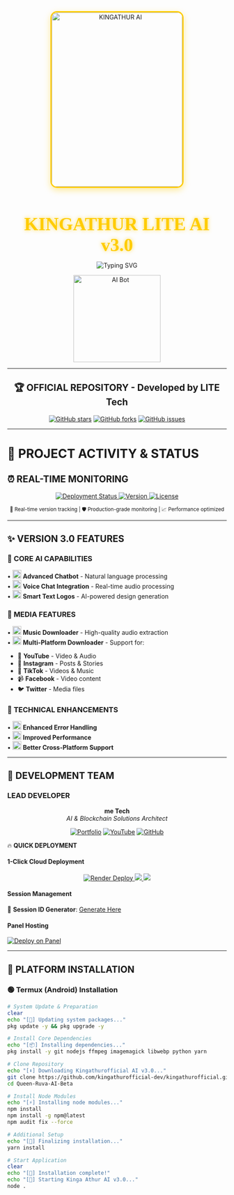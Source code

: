 <p align="center">
  <img src="https://files.catbox.moe/71rzif.jpg" alt="KINGATHUR AI" width="300" height="400" style="border: 3px solid #ffcc00; border-radius: 15px; box-shadow: 0 5px 15px rgba(255,204,0,0.4);"/>
</p>

<h1 align="center" style="font-family: 'Audiowide', cursive; font-size: 3em; color: #ffcc00; text-shadow: 0 0 10px rgba(255,204,0,0.7); margin-bottom: 10px;">KINGATHUR LITE AI v3.0</h1>

<p align="center">
  <img src="https://readme-typing-svg.demolab.com?font=Audiowide&size=26&duration=4000&pause=1000&color=FFCC00&background=00000000&center=true&width=435&lines=Advanced+AI+Assistant;Multi+Platform+Support;Version+3.0+Stable;Powered+by+LITE+Tech" alt="Typing SVG" />
</p>

<p align="center">
  <img src="https://media.giphy.com/media/v1.Y2lkPTc5MGI3NjExZXl1eWJ5bW5xY2Z0eGJ6NnRlZzZ0Z3BqZzV6eWZ6eSZlcD12MV9pbnRlcm5hbF9naWZfYnlfaWQmY3Q9Zw/l0HU7Kn6F8YX6U5C0/giphy.gif" width="200" alt="AI Bot">
</p>

---

<div align="center">

## 🏆 **OFFICIAL REPOSITORY** - **Developed by LITE Tech**

[![GitHub stars](https://img.shields.io/github/stars/kingathur-dev/Queen-KING-AI-Beta?style=for-the-badge&logo=github&color=ffcc00&label=STARS)](https://github.com/kingathurofficial/KING-LITE-AI-Beta/stargazers)
[![GitHub forks](https://img.shields.io/github/forks/KingAthur-dev/Queen-KING-AI-Beta?style=for-the-badge&logo=github&color=ffcc00&label=FORKS)](https://github.com/kingathurofficial/LITE-ATHUR-AI-Beta/network)
[![GitHub issues](https://img.shields.io/github/issues/kingathur-dev/LITE-KING-AI-Beta?style=for-the-badge&logo=github&color=ffcc00&label=ISSUES)](https://github.com/kingathurofficial/ATHUR-LITE-AI-Beta/issues)

</div>

---

# 🚀 **PROJECT ACTIVITY & STATUS**

## ⏰ REAL-TIME MONITORING
<p align="center">
  <a href="https://github.com/kingathurofficial/Queen-KING-AI-Beta/commits/main">
    <img src="https://img.shields.io/github/last-commit/kingathurofficial-dev/Queen-KING-AI-Beta?style=for-the-badge&logo=vercel&logoColor=white&color=5865F2&label=LAST%20UPDATE&labelColor=121217&cacheSeconds=3600" alt="Deployment Status">
  </a>
  <a href="https://github.com/kingathurofficial/Queen-KING-AI-Beta/releases">
    <img src="https://img.shields.io/github/v/release/kingathurofficial-dev/Queen-KING-AI-Beta?style=for-the-badge&logo=github&color=00ff88&label=VERSION&labelColor=121217" alt="Version">
  </a>
  <a href="https://github.com/kingathurofficial/Queen-KING-AI-Beta/blob/main/LICENSE">
    <img src="https://img.shields.io/badge/LICENSE-MIT-ffcc00?style=for-the-badge&logo=opensourceinitiative&logoColor=white" alt="License">
  </a>
</p>

<div align="center">
  <sup>🔄 Real-time version tracking | 🛡️ Production-grade monitoring | 📈 Performance optimized</sup>
</div>

---

## ✨ **VERSION 3.0 FEATURES**

### 🤖 **CORE AI CAPABILITIES**
• <img src="https://media.giphy.com/media/v1.Y2lkPTc5MGI3NjExZXl1eWJ5bW5xY2Z0eGJ6NnRlZzZ0Z3BqZzV6eWZ6eSZlcD12MV9pbnRlcm5hbF9naWZfYnlfaWQmY3Q9Zw/l0HU7Kn6F8YX6U5C0/giphy.gif" width="20"> **Advanced Chatbot** - Natural language processing  
• <img src="https://media.giphy.com/media/v1.Y2lkPTc5MGI3NjExZXl1eWJ5bW5xY2Z0eGJ6NnRlZzZ0Z3BqZzV6eWZ6eSZlecD12MV9pbnRlcm5hbF9naWZfYnlfaWQmY3Q9Zw/l0HU7Kn6F8YX6U5C0/giphy.gif" width="20"> **Voice Chat Integration** - Real-time audio processing  
• <img src="https://media.giphy.com/media/v1.Y2lkPTc5MGI3NjExZXl1eWJ5bW5xY2Z0eGJ6NnRlZzZ0Z3BqZzV6eWZ6eSZlcD12MV9pbnRlcm5hbF9naWZfYnlfaWQmY3Q9Zw/l0HU7Kn6F8YX6U5C0/giphy.gif" width="20"> **Smart Text Logos** - AI-powered design generation  

### 🎵 **MEDIA FEATURES**
• <img src="https://media.giphy.com/media/v1.Y2lkPTc5MGI3NjExZXl1eWJ5bW5xY2Z0eGJ6NnRlZzZ0Z3BqZzV6eWZ6eSZlcD12MV9pbnRlcm5hbF9naWZfYnlfaWQmY3Q9Zw/l0HU7Kn6F8YX6U5C0/giphy.gif" width="20"> **Music Downloader** - High-quality audio extraction  
• <img src="https://media.giphy.com/media/v1.Y2lkPTc5MGI3NjExZXl1eWJ5bW5xY2Z0eGJ6NnRlZzZ0Z3BqZzV6eWZ6eSZlcD12MV9pbnRlcm5hbF9naWZfYnlfaWQmY3Q9Zw/l0HU7Kn6F8YX6U5C0/giphy.gif" width="20"> **Multi-Platform Downloader** - Support for:  
  - 🎥 **YouTube** - Video & Audio  
  - 📸 **Instagram** - Posts & Stories  
  - 🎵 **TikTok** - Videos & Music  
  - 📹 **Facebook** - Video content  
  - 🐦 **Twitter** - Media files  

### 🔧 **TECHNICAL ENHANCEMENTS**
• <img src="https://media.giphy.com/media/v1.Y2lkPTc5MGI3NjExZXl1eWJ5bW5xY2Z0eGJ6NnRlZzZ0Z3BqZzV6eWZ6eSZlcD12MV9pbnRlcm5hbF9naWZfYnlfaWQmY3Q9Zw/l0HU7Kn6F8YX6U5C0/giphy.gif" width="20"> **Enhanced Error Handling**  
• <img src="https://media.giphy.com/media/v1.Y2lkPTc5MGI3NjExZXl1eWJ5bW5xY2Z0eGJ6NnRlZzZ0Z3BqZzV6eWZ6eSZlcD12MV9pbnRlcm5hbF9naWZfYnlfaWQmY3Q9Zw/l0HU7Kn6F8YX6U5C0/giphy.gif" width="20"> **Improved Performance**  
• <img src="https://media.giphy.com/media/v1.Y2lkPTc5MGI3NjExZXl1eWJ5bW5xY2Z0eGJ6NnRlZzZ0Z3BqZzV6eWZ6eSZlcD12MV9pbnRlcm5hbF9naWZfYnlfaWQmY3Q9Zw/l0HU7Kn6F8YX6U5C0/giphy.gif" width="20"> **Better Cross-Platform Support**  

---

## 👑 **DEVELOPMENT TEAM**

### **LEAD DEVELOPER**
<div align="center">
  
**me Tech**  
*AI & Blockchain Solutions Architect*

[![Portfolio](https://img.shields.io/badge/🌐_PORTFOLIO-000000?style=for-the-badge&logo=google-chrome&logoColor=white)](https://iconictech.dev)
[![YouTube](https://img.shields.io/badge/📺_YOUTUBE-FF0000?style=for-the-badge&logo=youtube&logoColor=white)](https://youtube.com/@iconictechofficial)
[![GitHub](https://img.shields.io/badge/💻_GITHUB-181717?style=for-the-badge&logo=github&logoColor=white)](https://github.com/iconictech-dev)

</div
## 🎯 **GETTING STARTED**

### 🔥 **QUICK DEPLOYMENT**

#### **1-Click Cloud Deployment**
<div align="center">
  <a href="https://render.com/deploy">
    <img src="https://img.shields.io/badge/🚀_RENDER_DEPLOY-46E3B7?style=for-the-badge&logo=render&logoColor=white&labelColor=121217" alt="Render Deploy">
  </a>
  <a href="https://dashboard.katabump.com/auth/login#0d9140">
    <img src="https://img.shields.io/badge/⚡_KATAPUMB_DEPLOY-FF6B00?style=for-the-badge&labelColor=121217">
  </a>
  <a href="https://heroku.com/deploy">
    <img src="https://img.shields.io/badge/🐬_HEROKU_DEPLOY-430098?style=for-the-badge&logo=heroku&logoColor=white&labelColor=121217">
  </a>
</div>

#### **Session Management**
🔗 **Session ID Generator**: [Generate Here](https://queKINGLITE-ruva-ai-3d-session-id.onrender.com/)

#### **Panel Hosting**
[![Deploy on Panel](https://img.shields.io/badge/🖥️_BOT_HOSTING_PANEL-7289DA?style=for-the-badge&logo=discord&logoColor=white&labelColor=121217)](https://bot-hosting.net/?aff=1274828280750407803)

---

## 📱 **PLATFORM INSTALLATION**

### **🟢 Termux (Android) Installation**
```bash
# System Update & Preparation
clear
echo "[🔄] Updating system packages..."
pkg update -y && pkg upgrade -y

# Install Core Dependencies
echo "[📦] Installing dependencies..."
pkg install -y git nodejs ffmpeg imagemagick libwebp python yarn

# Clone Repository
echo "[⬇️] Downloading Kingathurofficial AI v3.0..."
git clone https://github.com/kingathurofficial-dev/kingathurofficial.git
cd Queen-Ruva-AI-Beta

# Install Node Modules
echo "[⚡] Installing node modules..."
npm install
npm install -g npm@latest
npm audit fix --force

# Additional Setup
echo "[🔧] Finalizing installation..."
yarn install

# Start Application
clear
echo "[🎉] Installation complete!"
echo "[🚀] Starting Kinga Athur AI v3.0..."
node .